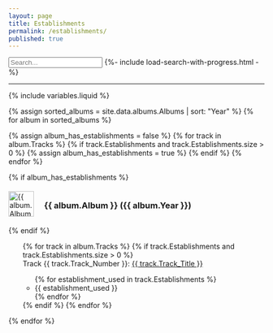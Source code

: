 ```yaml
---
layout: page
title: Establishments
permalink: /establishments/
published: true
---
```



<div class="search-flex-row">
  <input type="text" id="establishments-search-input" placeholder="Search...">
  {%- include load-search-with-progress.html -%}
</div>
<ul id="establishments-search-results"></ul>
<link rel="stylesheet" href="/assets/css/search-box.css">

<style>
  .loader {
    opacity: 0.2;
    pointer-events: none;
  }

  .loader input,
  .loader ul {
    opacity: 1 !important;
  }
</style>

<hr/>

<style>

  .album-info {
    display: flex;
    align-items: center;
    width: auto;
    margin: 0 0 10px 0;
    justify-content: flex-start;
  }

  ul.track-list {
    list-style-type: none;
    padding-left: 2em;
    margin-left: 0;
  }

  .album-image {
    margin-left: 0;
    margin-right: 20px;
  }

  .album-image img {
      width: 50px;
      height: 50px;
  }

  .album-text {
     margin-bottom: 0px;
  }

</style>

{% include variables.liquid %}

{% assign sorted_albums = site.data.albums.Albums | sort: "Year" %}
{% for album in sorted_albums %}

  {% assign album_has_establishments = false %}
  {% for track in album.Tracks %}
    {% if track.Establishments and track.Establishments.size > 0 %}
      {% assign album_has_establishments = true %}
    {% endif %}
  {% endfor %}
  
  {% if album_has_establishments %}
  <ul style="list-style-type: none; padding: 0;">
    <div class="album-info">
      <div class="album-image">
        <a href="{{ site.baseurl }}/albums/{{ album.Album_Slug }}">
            <img src="{{ site.baseurl }}/assets/img/albums/{{ album.Album_Picture }}" alt="{{ album.Album }}">
        </a>
      </div>
      <span class="album-text">
        <h3> {{ album.Album }} ({{ album.Year }})</h3>
      </span>
    </div>
  </ul>
  {% endif %}

  <ul class="track-list">
  {% for track in album.Tracks %}
      {% if track.Establishments and track.Establishments.size > 0 %}
          <li style="margin: 0px;">
            Track {{ track.Track_Number }}: <a href="{{ site.baseurl }}/tracks/{{ album.Album_Slug }}/{{ track.Track_Slug }}">{{ track.Track_Title }}</a>
          </li>  
          <ul>
            {% for establishment_used in track.Establishments %}
              <li style="margin: 0px;">
                {{ establishment_used }}
              </li>
            {% endfor %}
          </ul>
      {% endif %}
  {% endfor %}
  </ul>
  
{% endfor %}
